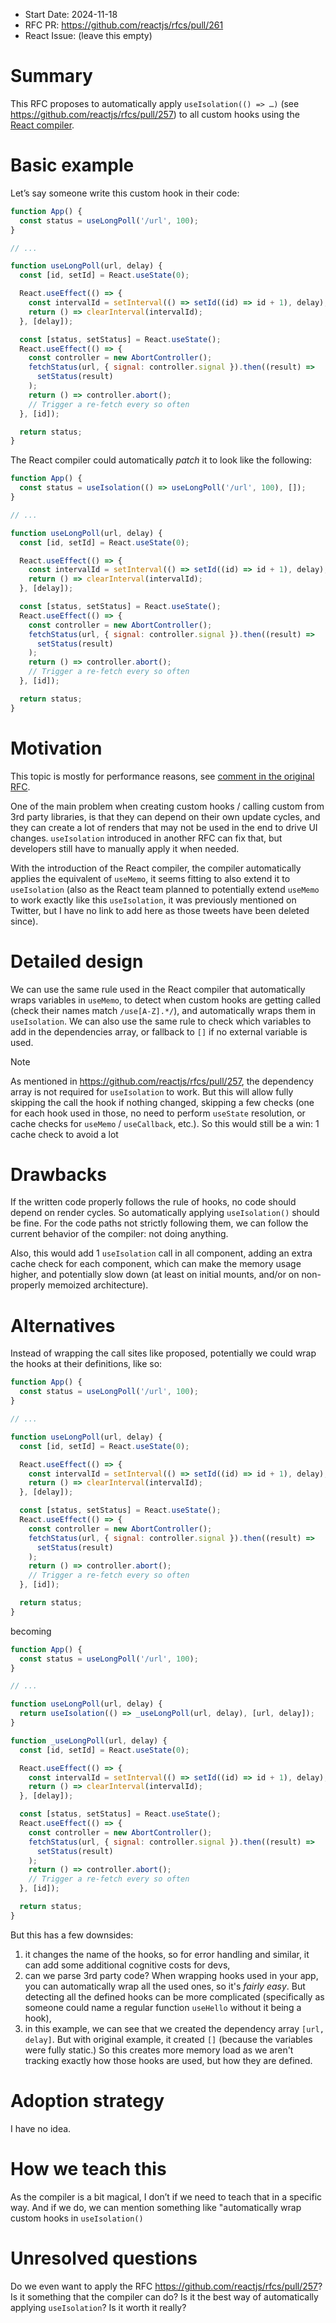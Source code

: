 - Start Date: 2024-11-18
- RFC PR: https://github.com/reactjs/rfcs/pull/261
- React Issue: (leave this empty)

# Summary

This RFC proposes to automatically apply `useIsolation(() => …)` (see https://github.com/reactjs/rfcs/pull/257) to all custom hooks using the [React compiler](https://react.dev/learn/react-compiler).

# Basic example

Let’s say someone write this custom hook in their code:

```jsx
function App() {
  const status = useLongPoll('/url', 100);
}

// ...

function useLongPoll(url, delay) {
  const [id, setId] = React.useState(0);

  React.useEffect(() => {
    const intervalId = setInterval(() => setId((id) => id + 1), delay);
    return () => clearInterval(intervalId);
  }, [delay]);

  const [status, setStatus] = React.useState();
  React.useEffect(() => {
    const controller = new AbortController();
    fetchStatus(url, { signal: controller.signal }).then((result) =>
      setStatus(result)
    );
    return () => controller.abort();
    // Trigger a re-fetch every so often
  }, [id]);

  return status;
}
```

The React compiler could automatically _patch_ it to look like the following:

```jsx
function App() {
  const status = useIsolation(() => useLongPoll('/url', 100), []);
}

// ...

function useLongPoll(url, delay) {
  const [id, setId] = React.useState(0);

  React.useEffect(() => {
    const intervalId = setInterval(() => setId((id) => id + 1), delay);
    return () => clearInterval(intervalId);
  }, [delay]);

  const [status, setStatus] = React.useState();
  React.useEffect(() => {
    const controller = new AbortController();
    fetchStatus(url, { signal: controller.signal }).then((result) =>
      setStatus(result)
    );
    return () => controller.abort();
    // Trigger a re-fetch every so often
  }, [id]);

  return status;
}
```

# Motivation

This topic is mostly for performance reasons, see [comment in the original RFC](https://github.com/Ayc0/react-rfcs/blob/main/text/0000-use-isolation.md#wrapping-existing-hooks-for-perf-optimizations-only).

One of the main problem when creating custom hooks / calling custom from 3rd party libraries, is that they can depend on their own update cycles, and they can create a lot of renders that may not be used in the end to drive UI changes. `useIsolation` introduced in another RFC can fix that, but developers still have to manually apply it when needed.

With the introduction of the React compiler, the compiler automatically applies the equivalent of `useMemo`, it seems fitting to also extend it to `useIsolation` (also as the React team planned to potentially extend `useMemo` to work exactly like this `useIsolation`, it was previously mentioned on Twitter, but I have no link to add here as those tweets have been deleted since).

# Detailed design

We can use the same rule used in the React compiler that automatically wraps variables in `useMemo`, to detect when custom hooks are getting called (check their names match `/use[A-Z].*/`), and automatically wraps them in `useIsolation`. We can also use the same rule to check which variables to add in the dependencies array, or fallback to `[]` if no external variable is used.

> [!note]
> As mentioned in https://github.com/reactjs/rfcs/pull/257, the dependency array is not required for `useIsolation` to work. But this will allow fully skipping the call the hook if nothing changed, skipping a few checks (one for each hook used in those, no need to perform `useState` resolution, or cache checks for `useMemo` / `useCallback`, etc.).
> So this would still be a win: 1 cache check to avoid a lot

# Drawbacks

If the written code properly follows the rule of hooks, no code should depend on render cycles. So automatically applying `useIsolation()` should be fine.
For the code paths not strictly following them, we can follow the current behavior of the compiler: not doing anything.

Also, this would add 1 `useIsolation` call in all component, adding an extra cache check for each component, which can make the memory usage higher, and potentially slow down (at least on initial mounts, and/or on non-properly memoized architecture).

# Alternatives

Instead of wrapping the call sites like proposed, potentially we could wrap the hooks at their definitions, like so:

```jsx
function App() {
  const status = useLongPoll('/url', 100);
}

// ...

function useLongPoll(url, delay) {
  const [id, setId] = React.useState(0);

  React.useEffect(() => {
    const intervalId = setInterval(() => setId((id) => id + 1), delay);
    return () => clearInterval(intervalId);
  }, [delay]);

  const [status, setStatus] = React.useState();
  React.useEffect(() => {
    const controller = new AbortController();
    fetchStatus(url, { signal: controller.signal }).then((result) =>
      setStatus(result)
    );
    return () => controller.abort();
    // Trigger a re-fetch every so often
  }, [id]);

  return status;
}
```

becoming

```jsx
function App() {
  const status = useLongPoll('/url', 100);
}

// ...

function useLongPoll(url, delay) {
  return useIsolation(() => _useLongPoll(url, delay), [url, delay]);
}

function _useLongPoll(url, delay) {
  const [id, setId] = React.useState(0);

  React.useEffect(() => {
    const intervalId = setInterval(() => setId((id) => id + 1), delay);
    return () => clearInterval(intervalId);
  }, [delay]);

  const [status, setStatus] = React.useState();
  React.useEffect(() => {
    const controller = new AbortController();
    fetchStatus(url, { signal: controller.signal }).then((result) =>
      setStatus(result)
    );
    return () => controller.abort();
    // Trigger a re-fetch every so often
  }, [id]);

  return status;
}
```

But this has a few downsides:
1. it changes the name of the hooks, so for error handling and similar, it can add some additional cognitive costs for devs,
2. can we parse 3rd party code? When wrapping hooks used in your app, you can automatically wrap all the used ones, so it's _fairly easy_. But detecting all the defined hooks can be more complicated (specifically as someone could name a regular function `useHello` without it being a hook),
3. in this example, we can see that we created the dependency array `[url, delay]`. But with original example, it created `[]` (because the variables were fully static.) So this creates more memory load as we aren't tracking exactly how those hooks are used, but how they are defined.

# Adoption strategy

I have no idea.

# How we teach this

As the compiler is a bit magical, I don’t if we need to teach that in a specific way. And if we do, we can mention something like "automatically wrap custom hooks in `useIsolation()`

# Unresolved questions

Do we even want to apply the RFC https://github.com/reactjs/rfcs/pull/257?
Is it something that the compiler can do?
Is it the best way of automatically applying `useIsolation`?
Is it worth it really?
